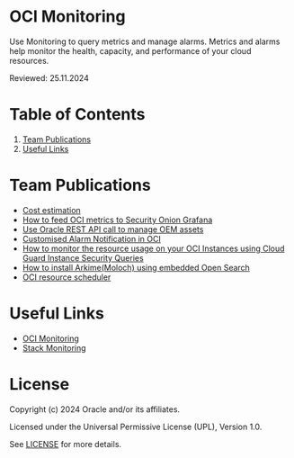 # OCI Monitoring

Use Monitoring to query metrics and manage alarms. Metrics and alarms help monitor the health, capacity, and performance of your cloud resources.

Reviewed: 25.11.2024

# Table of Contents

1. [Team Publications](#team-publications)
2. [Useful Links](#useful-links)

# Team Publications

- [Cost estimation](https://learnoci.cloud/new-summary-feature-in-the-oci-compute-creation-workflow-e71b63d68cdd)
- [How to feed OCI metrics to Security Onion Grafana](https://learnoci.cloud/how-to-feed-oci-metrics-to-security-onion-grafana-2dd1ceac3f71)
- [Use Oracle REST API call to manage OEM assets](https://medium.com/@eugenesimos/supercharge-your-oracle-enterprise-manager-cloud-control-13-5-d264e7371ec9)
- [Customised Alarm Notification in OCI](https://karthicin.medium.com/customised-alarm-notification-in-oci-e5b367ca20bc)
- [How to monitor the resource usage on your OCI Instances using Cloud Guard Instance Security Queries](https://learnoci.cloud/how-to-monitor-the-resource-usage-on-your-oci-instances-using-cloud-guard-instance-security-queries-342836ca2811)
- [How to install Arkime(Moloch) using embedded Open Search](https://learnoci.cloud/how-to-install-arkime-moloch-using-embedded-open-search-19a7a58f8eff)
- [OCI resource scheduler](https://learnoci.cloud/oci-resource-scheduler-997f83e2b063)

# Useful Links

- [OCI Monitoring](https://docs.oracle.com/en-us/iaas/Content/Monitoring/home.htm)
- [Stack Monitoring](https://docs.oracle.com/en-us/iaas/stack-monitoring/index.html)

# License

Copyright (c) 2024 Oracle and/or its affiliates.

Licensed under the Universal Permissive License (UPL), Version 1.0.

See [LICENSE](https://github.com/oracle-devrel/technology-engineering/blob/main/LICENSE) for more details.
